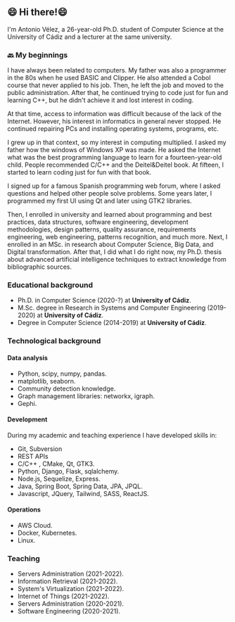 ## 😄 Hi there!😄
I'm Antonio Vélez, a 26-year-old Ph.D. student of Computer Science at the University of Cádiz and a lecturer at the same university.

### 🔙 My beginnings
I have always been related to computers. My father was also a programmer in the 80s when he used BASIC and Clipper. He also attended a Cobol course that never applied to his job. Then, he left the job and moved to the public administration. After that, he continued trying to code just for fun and learning C++, but he didn't achieve it and lost interest in coding.

At that time, access to information was difficult because of the lack of the Internet. However, his interest in informatics in general never stopped. He continued repairing PCs and installing operating systems, programs, etc.

I grew up in that context, so my interest in computing multiplied. I asked my father how the windows of Windows XP was made. He asked the Internet what was the best programming language to learn for a fourteen-year-old child. People recommended C/C++ and the Deitel&Deitel book. At fifteen, I started to learn coding just for fun with that book.

I signed up for a famous Spanish programming web forum, where I asked questions and helped other people solve problems. Some years later, I programmed my first UI using Qt and later using GTK2 libraries.

Then, I enrolled in university and learned about programming and best practices, data structures, software engineering, development methodologies, design patterns, quality assurance, requirements engineering, web engineering, patterns recognition, and much more. Next, I enrolled in an MSc. in research about Computer Science, Big Data, and Digital transformation. After that, I did what I do right now, my Ph.D. thesis about advanced artificial intelligence techniques to extract knowledge from bibliographic sources.

### Educational background

* Ph.D. in Computer Science (2020-?) at **University of Cádiz**.
* M.Sc. degree in Research in Systems and Computer Engineering (2019-2020) at **University of Cádiz**.
* Degree in Computer Science (2014-2019) at **University of Cádiz**.

### Technological background
#### Data analysis

* Python, scipy, numpy, pandas.
* matplotlib, seaborn.
* Community detection knowledge.
* Graph management libraries: networkx, igraph.
* Gephi.

#### Development
During my academic and teaching experience I have developed skills in:
* Git, Subversion
* REST APIs
* C/C++ , CMake, Qt, GTK3.
* Python, Django, Flask, sqlalchemy.
* Node.js, Sequelize, Express.
* Java, Spring Boot, Spring Data, JPA, JPQL.
* Javascript, JQuery, Tailwind, SASS, ReactJS.
#### Operations
* AWS Cloud.
* Docker, Kubernetes.
* Linux.
### Teaching

* Servers Administration (2021-2022).
* Information Retrieval (2021-2022).
* System's Virtualization (2021-2022).
* Internet of Things (2021-2022).
* Servers Administration (2020-2021).
* Software Engineering (2020-2021).

<!--
**avleze/avleze** is a ✨ _special_ ✨ repository because its `README.md` (this file) appears on your GitHub profile.

Here are some ideas to get you started:

- 🔭 I’m currently working on ...
- 🌱 I’m currently learning ...
- 👯 I’m looking to collaborate on ...
- 🤔 I’m looking for help with ...
- 💬 Ask me about ...
- 📫 How to reach me: ...
- 😄 Pronouns: ...
- ⚡ Fun fact: ...
-->
